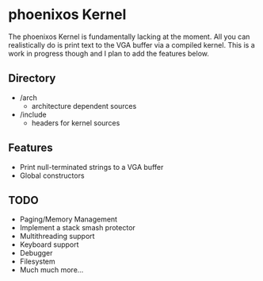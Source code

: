 
# phoenixos Kernel

The phoenixos Kernel is fundamentally lacking at the moment. All you can realistically do is print text to the VGA buffer via a compiled kernel. This is a work in progress though and I plan to add the features below.

## Directory

- /arch
  - architecture dependent sources
- /include
  - headers for kernel sources

## Features

- Print null-terminated strings to a VGA buffer
- Global constructors

## TODO

- Paging/Memory Management
- Implement a stack smash protector
- Multithreading support
- Keyboard support
- Debugger
- Filesystem
- Much much more...
